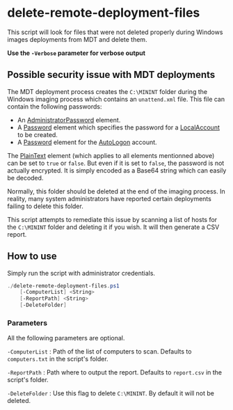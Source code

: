# delete-remote-deployment-files

This script will look for files that were not deleted properly during Windows images deployments from MDT and delete them.

**Use the `-Verbose` parameter for verbose output**

## Possible security issue with MDT deployments

The MDT deployment process creates the `C:\MININT` folder during the Windows imaging process which contains an `unattend.xml` file. This file can contain the following passwords:
* An [AdministratorPassword](https://docs.microsoft.com/en-us/windows-hardware/customize/desktop/unattend/microsoft-windows-shell-setup-useraccounts-administratorpassword) element.
* A [Password](https://docs.microsoft.com/en-us/windows-hardware/customize/desktop/unattend/microsoft-windows-shell-setup-useraccounts-localaccounts-localaccount-password) element which specifies the password for a [LocalAccount](https://docs.microsoft.com/en-us/windows-hardware/customize/desktop/unattend/microsoft-windows-shell-setup-useraccounts-localaccounts-localaccount) to be created. 
* A [Password](https://docs.microsoft.com/en-us/windows-hardware/customize/desktop/unattend/microsoft-windows-shell-setup-autologon-password) element for the [AutoLogon](https://docs.microsoft.com/en-us/windows-hardware/customize/desktop/unattend/microsoft-windows-shell-setup-autologon) account. 

The [PlainText](https://docs.microsoft.com/en-us/windows-hardware/customize/desktop/unattend/microsoft-windows-shell-setup-autologon-password-plaintext) element (which applies to all elements mentionned above) can be set to `true` or `false`. But even if it is set to `false`, the password is not actually encrypted. It is simply encoded as a Base64 string which can easily be decoded.

Normally, this folder should be deleted at the end of the imaging process. In reality, many system administrators have reported certain deployments failing to delete this folder. 

This script attempts to remediate this issue by scanning a list of hosts for the `C:\MININT` folder and deleting it if you wish. It will then generate a CSV report.

## How to use

Simply run the script with administrator credentials.

```PowerShell
./delete-remote-deployment-files.ps1
    [-ComputerList] <String>
    [-ReportPath] <String>
    [-DeleteFolder]
```

### Parameters
All the following parameters are optional.

`-ComputerList` : Path of the list of computers to scan. Defaults to `computers.txt` in the script's folder.

`-ReportPath` : Path where to output the report. Defaults to `report.csv` in the script's folder.

`-DeleteFolder` : Use this flag to delete `C:\MININT`. By default it will not be deleted.

